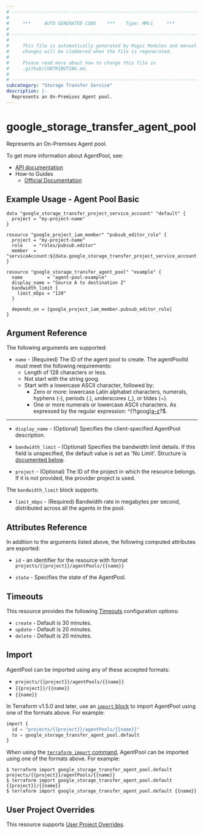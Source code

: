 ```yaml
---
# ----------------------------------------------------------------------------
#
#     ***     AUTO GENERATED CODE    ***    Type: MMv1     ***
#
# ----------------------------------------------------------------------------
#
#     This file is automatically generated by Magic Modules and manual
#     changes will be clobbered when the file is regenerated.
#
#     Please read more about how to change this file in
#     .github/CONTRIBUTING.md.
#
# ----------------------------------------------------------------------------
subcategory: "Storage Transfer Service"
description: |-
  Represents an On-Premises Agent pool.
---
```


# google\_storage\_transfer\_agent\_pool

Represents an On-Premises Agent pool.


To get more information about AgentPool, see:

* [API documentation](https://cloud.google.com/storage-transfer/docs/reference/rest/v1/projects.agentPools)
* How-to Guides
    * [Official Documentation](https://cloud.google.com/storage-transfer/docs/on-prem-agent-pools)

## Example Usage - Agent Pool Basic


```hcl
data "google_storage_transfer_project_service_account" "default" {
  project = "my-project-name"
}

resource "google_project_iam_member" "pubsub_editor_role" {
  project = "my-project-name"
  role    = "roles/pubsub.editor"
  member  = "serviceAccount:${data.google_storage_transfer_project_service_account.default.email}"
}

resource "google_storage_transfer_agent_pool" "example" {
  name         = "agent-pool-example"
  display_name = "Source A to destination Z"
  bandwidth_limit {
    limit_mbps = "120"
  }

  depends_on = [google_project_iam_member.pubsub_editor_role]
}
```

## Argument Reference

The following arguments are supported:


* `name` -
  (Required)
  The ID of the agent pool to create.
  The agentPoolId must meet the following requirements:
  * Length of 128 characters or less.
  * Not start with the string goog.
  * Start with a lowercase ASCII character, followed by:
    * Zero or more: lowercase Latin alphabet characters, numerals, hyphens (-), periods (.), underscores (_), or tildes (~).
    * One or more numerals or lowercase ASCII characters.
  As expressed by the regular expression: ^(?!goog)[a-z]([a-z0-9-._~]*[a-z0-9])?$.


- - -


* `display_name` -
  (Optional)
  Specifies the client-specified AgentPool description.

* `bandwidth_limit` -
  (Optional)
  Specifies the bandwidth limit details. If this field is unspecified, the default value is set as 'No Limit'.
  Structure is [documented below](#nested_bandwidth_limit).

* `project` - (Optional) The ID of the project in which the resource belongs.
    If it is not provided, the provider project is used.


<a name="nested_bandwidth_limit"></a>The `bandwidth_limit` block supports:

* `limit_mbps` -
  (Required)
  Bandwidth rate in megabytes per second, distributed across all the agents in the pool.

## Attributes Reference

In addition to the arguments listed above, the following computed attributes are exported:

* `id` - an identifier for the resource with format `projects/{{project}}/agentPools/{{name}}`

* `state` -
  Specifies the state of the AgentPool.


## Timeouts

This resource provides the following
[Timeouts](https://developer.hashicorp.com/terraform/plugin/sdkv2/resources/retries-and-customizable-timeouts) configuration options:

- `create` - Default is 30 minutes.
- `update` - Default is 20 minutes.
- `delete` - Default is 20 minutes.

## Import


AgentPool can be imported using any of these accepted formats:

* `projects/{{project}}/agentPools/{{name}}`
* `{{project}}/{{name}}`
* `{{name}}`


In Terraform v1.5.0 and later, use an [`import` block](https://developer.hashicorp.com/terraform/language/import) to import AgentPool using one of the formats above. For example:

```tf
import {
  id = "projects/{{project}}/agentPools/{{name}}"
  to = google_storage_transfer_agent_pool.default
}
```

When using the [`terraform import` command](https://developer.hashicorp.com/terraform/cli/commands/import), AgentPool can be imported using one of the formats above. For example:

```
$ terraform import google_storage_transfer_agent_pool.default projects/{{project}}/agentPools/{{name}}
$ terraform import google_storage_transfer_agent_pool.default {{project}}/{{name}}
$ terraform import google_storage_transfer_agent_pool.default {{name}}
```

## User Project Overrides

This resource supports [User Project Overrides](https://registry.terraform.io/providers/hashicorp/google/latest/docs/guides/provider_reference#user_project_override).
